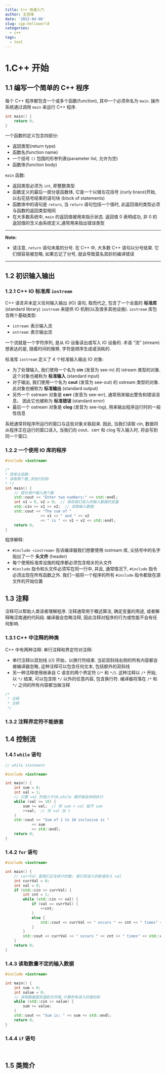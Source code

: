 ```yaml
---
title: C++ 快速入门
author: 王哲峰
date: '2022-04-06'
slug: cpp-helloworld
categories:
  - c++
tags:
  - tool
---
```



# 1.C++ 开始

## 1.1 编写一个简单的 C++ 程序

每个 C++ 程序都包含一个或多个函数(function), 其中一个必须命名为 `main`. 
操作系统通过调用 `main` 来运行 C++ 程序. 

```cpp
int main() {
    return 0;
}
```

一个函数的定义包含四部分: 

* 返回类型(return type)
* 函数名(function name)
* 一个括号 `()` 包围的形参列表(parameter list, 允许为空)
* 函数体(function body)


`main` 函数: 

- 返回类型必须为 `int`, 即整数类型
- 函数定义的最后一部分是函数体, 它是一个以做左花括号 (curly brace)开始,
  以右花括号结束的语句块 (block of statements)
- 函数体中的语句是 `return`, 当 `return` 语句包括一个值时, 
  此返回值的类型必须与函数的返回类型相同
- 在大多数系统中, `main` 的返回值被用来指示状态. 返回值 0 表明成功, 
  非 0 的返回值的含义由系统定义,通常用来指出错误类型

***

**Note:**

- 请注意, `return` 语句末尾的分号. 在 C++ 中, 大多数 C++ 语句以分号结束. 
  它们很容易被忽略, 如果忘记了分号, 就会导致莫名其妙的编译错误

***

## 1.2 初识输入输出

### 1.2.1 C++ IO 标准库 `iostream`

C++ 语言并未定义任何输入输出 (IO) 语句, 取而代之, 
包含了一个全面的 **标准库** (standard library) `iostream` 
来提供 IO 机制(以及很多其他设施). `iostream` 库包含两个基础类型: 

- `istream`: 表示输入流
- `ostream`: 表示输出流

一个流就是一个字符序列, 是从 IO 设备读出或写入 IO 设备的. 术语 “流” (stream) 想表达的是, 随着时间的推移, 
字符是顺序生成或消耗的. 

标准库 `iostream` 定义了 4 个标准输入输出 IO 对象: 

- 为了处理输入, 我们使用一个名为 **cin** (发音为 see-in) 的 istream 类型的对象. 
  这个对象也被称为 **标准输入** (standard input)
- 对于输出, 我们使用一个名为 **cout** (发音为 see-out) 的 ostream 类型的对象. 
  此对象也被称为 **标准输出** (standard output)
- 另外一个 ostream 对象是 **cerr** (发音为 see-err), 通常用来输出警告和错误消息，
  因此它也被称为 **标准错误** (standard error)
- 最后一个 ostream 对象是 **clog** (发音为 see-log), 用来输出程序运行时的一般性信息

系统通常将程序所运行的窗口与这些对象关联起来. 因此, 当我们读取 cin, 
数据将从程序正在运行的窗口读入, 当我们向 cout、cerr 和 clog 写入输入时, 
将会写到同一个窗口.

### 1.2.2 一个使用 IO 库的程序

```cpp
#include <iostream>

/*
* 简单主函数:
* 读取两个数,求他们的和
* */
int main() {
    // 提示用户输入两个数
    std::cout << "Enter two numbers:" << std::endl;
    int v1 = 0, v2 = 0;  // 保存我们读入的输入数据的变量
    std::cin >> v1 >> v2;  // 读取输入数据
    std::cout << "The sum of " 
                << v1 << " and " << v2 
                << " is " << v1 + v2 << std::endl;
    return 0;
}
```

程序解释:

- `#include <iostream>` 告诉编译器我们想要使用 iostream 库, 
  尖括号中的名字指出了一个 **头文件** (header)
- 每个使用标准库设施的程序都必须包含相关的头文件
- `#include` 指令和头文件必须写在同一行中, 并且, 通常情况下, 
  `#include` 指令必须出现在所有函数之外. 
  我们一般将一个程序的所有 `#include` 指令都放在源文件的开始位置





## 1.3 注释

注释可以帮助人类读者理解程序. 注释通常用于概述算法, 确定变量的用途, 或者解释晦涩南通的代码段. 
编译器会忽略注释, 因此注释对程序的行为或性能不会有任何影响.

### 1.3.1 C++ 中注释的种类

C++ 中有两种注释: 单行注释和界定符对注释:

- 单行注释以双划线 (//) 开始，以换行符结束. 当前双斜线右侧的所有内容都会被编译器忽略, 
  这种注释可以包含任何文本, 包括额外的双斜线
- 另一种注释使用继承自 C 语言的两个界定符 (`/*` 和 `*/`). 
  这种注释以 `/*` 开始, 以 `*/` 结束, 可以包含除 `*/` 以外的任意内容, 包含换行符. 
  编译器将落在 `/*` 和 `*/` 之间的所有内容都当做注释

```cpp
/*
 * 注释
 * 注释
 */
```

### 1.3.2 注释界定符不能嵌套

## 1.4 控制流

### 1.4.1 `while` 语句

```cpp
// while statement

#include <iostream>

int main() {
    int sum = 0;
    int val = 1;
    // 只要 val 的值小于10,while 循环就会持续执行
    while (val <= 10) {
        sum += val;  // 将 sum + val 赋予 sum
        ++val;  // 将 val 加 1
    }
    std::cout << "Sum of 1 to 10 inclusive is "
            << sum
            << std::endl;
    return 0;
}
```

### 1.4.2 `for` 语句

```cpp
#include <iostream>

int main() {
    // currVal 是我们正在统计的数; 我们将读入的新值存入 val
    int currVal = 0;
    int val = 0;
    if (std::cin >> currVal) {
        int cnt = 1;
        while (std::cin >> val) {
            if (val == currVal) {
                ++cnt;
            }
            else {
                std::cout << currVal << " occurs " << cnt << " times" << std::endl;
            }
        }
        std::cout << currVal << " occurs " << cnt << " times" << std::endl;
    }
    return 0;
}
```

### 1.4.3 读取数量不定的输入数据

```cpp
#include <iostream>

int main() {
    int sum = 0;
    int value = 0;
    // 读取数据直到遇到文件尾,计算所有读入的值的和
    while (std::cin >> value) {
        sum += value;
    }
    std::cout << "Sum is: " << sum << std::endl;
    return 0;
}
```

### 1.4.4 `if` 语句


```cpp
    
```    


## 1.5 类简介



